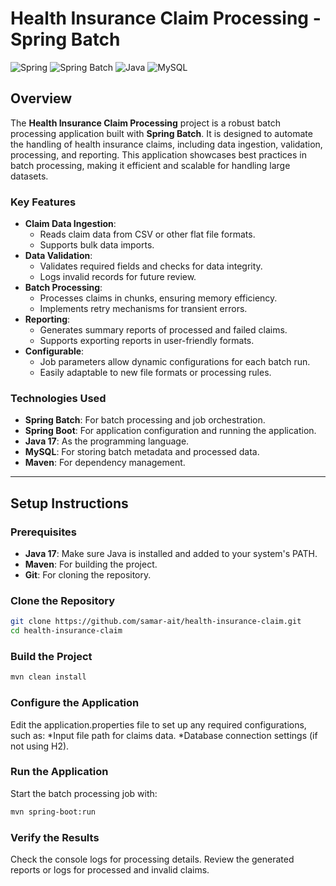 # Health Insurance Claim Processing - Spring Batch

![Spring](https://img.shields.io/badge/Spring-Framework-brightgreen?style=for-the-badge&logo=spring&logoColor=white)
![Spring Batch](https://img.shields.io/badge/Spring%20Batch-5.0-green?style=for-the-badge&logo=spring&logoColor=white)
![Java](https://img.shields.io/badge/Java-17-blue?style=for-the-badge&logo=oracle&logoColor=white)
![MySQL](https://img.shields.io/badge/MySQL-8.0-orange?style=for-the-badge&logo=mysql&logoColor=white)

## Overview
The **Health Insurance Claim Processing** project is a robust batch processing application built with **Spring Batch**. It is designed to automate the handling of health insurance claims, including data ingestion, validation, processing, and reporting. This application showcases best practices in batch processing, making it efficient and scalable for handling large datasets.

### Key Features
- **Claim Data Ingestion**:
  - Reads claim data from CSV or other flat file formats.
  - Supports bulk data imports.
- **Data Validation**:
  - Validates required fields and checks for data integrity.
  - Logs invalid records for future review.
- **Batch Processing**:
  - Processes claims in chunks, ensuring memory efficiency.
  - Implements retry mechanisms for transient errors.
- **Reporting**:
  - Generates summary reports of processed and failed claims.
  - Supports exporting reports in user-friendly formats.
- **Configurable**:
  - Job parameters allow dynamic configurations for each batch run.
  - Easily adaptable to new file formats or processing rules.

### Technologies Used
- **Spring Batch**: For batch processing and job orchestration.
- **Spring Boot**: For application configuration and running the application.
- **Java 17**: As the programming language.
- **MySQL**: For storing batch metadata and processed data.
- **Maven**: For dependency management.

---

## Setup Instructions

### Prerequisites
- **Java 17**: Make sure Java is installed and added to your system's PATH.
- **Maven**: For building the project.
- **Git**: For cloning the repository.

### Clone the Repository
```bash
git clone https://github.com/samar-ait/health-insurance-claim.git
cd health-insurance-claim
```
### Build the Project
```bash
mvn clean install
```
### Configure the Application
Edit the application.properties file to set up any required configurations, such as:
*Input file path for claims data.
*Database connection settings (if not using H2).
### Run the Application
Start the batch processing job with:
```bash
mvn spring-boot:run
```
### Verify the Results
Check the console logs for processing details.
Review the generated reports or logs for processed and invalid claims.

